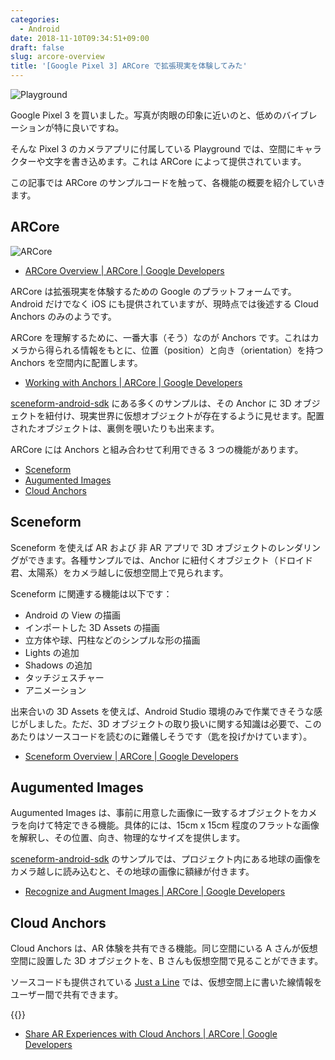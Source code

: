 ```yaml
---
categories:
  - Android
date: 2018-11-10T09:34:51+09:00
draft: false
slug: arcore-overview
title: '[Google Pixel 3] ARCore で拡張現実を体験してみた'
---
```


![Playground](/images/2018/11/playground.jpg)

Google Pixel 3 を買いました。写真が肉眼の印象に近いのと、低めのバイブレーションが特に良いですね。

そんな Pixel 3 のカメラアプリに付属している Playground では、空間にキャラクターや文字を書き込めます。これは ARCore によって提供されています。

この記事では ARCore のサンプルコードを触って、各機能の概要を紹介していきます。

## ARCore

![ARCore](/images/2018/11/arcore-discover-hero.jpg)

- [ARCore Overview | ARCore | Google Developers](https://developers.google.com/ar/discover/)

ARCore は拡張現実を体験するための Google のプラットフォームです。Android だけでなく iOS にも提供されていますが、現時点では後述する Cloud Anchors のみのようです。

ARCore を理解するために、一番大事（そう）なのが Anchors です。これはカメラから得られる情報をもとに、位置（position）と向き（orientation）を持つ Anchors を空間内に配置します。

- [Working with Anchors | ARCore | Google Developers](https://developers.google.com/ar/develop/developer-guides/anchors)

[sceneform-android-sdk](https://github.com/google-ar/sceneform-android-sdk.git) にある多くのサンプルは、その Anchor に 3D オブジェクトを紐付け、現実世界に仮想オブジェクトが存在するように見せます。配置されたオブジェクトは、裏側を覗いたりも出来ます。

ARCore には Anchors と組み合わせて利用できる 3 つの機能があります。

- [Sceneform](#sceneform)
- [Augumented Images](#augumented-images)
- [Cloud Anchors](#cloud-anchors)

## Sceneform

Sceneform を使えば AR および 非 AR アプリで 3D オブジェクトのレンダリングができます。各種サンプルでは、Anchor に紐付くオブジェクト（ドロイド君、太陽系）をカメラ越しに仮想空間上で見られます。

Sceneform に関連する機能は以下です：

- Android の View の描画
- インポートした 3D Assets の描画
- 立方体や球、円柱などのシンプルな形の描画
- Lights の追加
- Shadows の追加
- タッチジェスチャー
- アニメーション

出来合いの 3D Assets を使えば、Android Studio 環境のみで作業できそうな感じがしました。ただ、3D オブジェクトの取り扱いに関する知識は必要で、このあたりはソースコードを読むのに難儀しそうです（匙を投げかけています）。

- [Sceneform Overview | ARCore | Google Developers](https://developers.google.com/ar/develop/java/sceneform/)

## Augumented Images

Augumented Images は、事前に用意した画像に一致するオブジェクトをカメラを向けて特定できる機能。具体的には、15cm x 15cm 程度のフラットな画像を解釈し、その位置、向き、物理的なサイズを提供します。

[sceneform-android-sdk](https://github.com/google-ar/sceneform-android-sdk.git) のサンプルでは、プロジェクト内にある地球の画像をカメラ越しに読み込むと、その地球の画像に額縁が付きます。

- [Recognize and Augment Images | ARCore | Google Developers](https://developers.google.com/ar/develop/java/augmented-images/)

## Cloud Anchors

Cloud Anchors は、AR 体験を共有できる機能。同じ空間にいる A さんが仮想空間に設置した 3D オブジェクトを、B さんも仮想空間で見ることができます。

ソースコードも提供されている [Just a Line](https://experiments.withgoogle.com/justaline) では、仮想空間上に書いた線情報をユーザー間で共有できます。

{{<youtube IOKwGCQJVCw>}}

- [Share AR Experiences with Cloud Anchors | ARCore | Google Developers](https://developers.google.com/ar/develop/java/cloud-anchors/overview-android)
